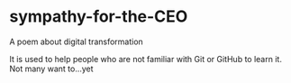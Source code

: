 # sympathy-for-the-CEO
A poem about digital transformation

It is used to help people who are not familiar with Git or GitHub to learn it. Not many want to...yet

